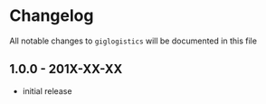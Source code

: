 # Changelog

All notable changes to `giglogistics` will be documented in this file

## 1.0.0 - 201X-XX-XX

- initial release
